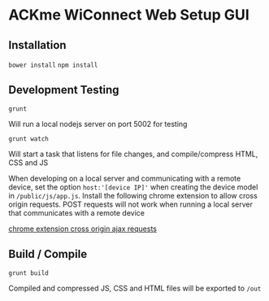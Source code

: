 # ACKme WiConnect Web Setup GUI

## Installation

```bower install```
```npm install```


## Development Testing

```grunt```

Will run a local nodejs server on port 5002 for testing

```grunt watch```

Will start a task that listens for file changes, and compile/compress HTML, CSS and JS

When developing on a local server and communicating with a remote device, set the option `host:'[device IP]'` when creating the device model in `/public/js/app.js`. Install the following chrome extension to allow cross origin requests. POST requests will not work when running a local server that communicates with a remote device

[chrome extension cross origin ajax requests](https://chrome.google.com/webstore/detail/allow-control-allow-origi/nlfbmbojpeacfghkpbjhddihlkkiljbi?hl=en)


## Build / Compile

```grunt build```

Compiled and compressed JS, CSS and HTML files will be exported to `/out`
